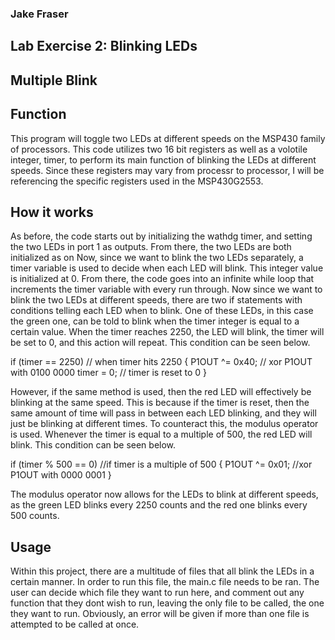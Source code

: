 ### Jake Fraser

## Lab Exercise 2: Blinking LEDs
## Multiple Blink

## Function
This program will toggle two LEDs at different speeds on the MSP430 family of processors. 
This code utilizes two 16 bit registers as well as a volotile integer, timer, to perform its main function of blinking the LEDs at different speeds. 
Since these registers may vary from processr to processor, I will be referencing the specific registers used in the MSP430G2553.  

## How it works
As before, the code starts out by initializing the wathdg timer, and setting the two LEDs in port 1 as outputs. From there, the two LEDs are both initialized as on
Now, since we want to blink the two LEDs separately, a timer variable is used to decide when each LED will blink. This integer value is initialized at 0.
From there, the code goes into an infinite while loop that increments the timer variable with every run through. Now since we want to blink the two LEDs at different speeds,
there are two if statements with conditions telling each LED when to blink. One of these LEDs, in this case the green one, can be told to blink when the timer integer is equal to a certain value.
When the timer reaches 2250, the LED will blink, the timer will be set to 0, and this action will repeat. This condition can be seen below.


 if (timer == 2250)    // when timer hits 2250
         {
             P1OUT ^= 0x40;    // xor P1OUT with 0100 0000
             timer = 0;        // timer is reset to 0
         }


However, if the same method is used, then the red LED will effectively 
be blinking at the same speed. This is because if the timer is reset, then the same amount of time will pass in between each LED blinking, and they will just be blinking at different times.
To counteract this, the modulus operator is used. Whenever the timer is equal to a multiple of 500, the red LED will blink. This condition can be seen below.

if (timer % 500 == 0) //if timer is a multiple of 500
         {
             P1OUT ^= 0x01;    //xor P1OUT with 0000 0001
         }

The modulus operator now allows for the LEDs to blink at different speeds, as the green LED blinks every 2250 counts and the red one blinks every 500 counts.


## Usage
Within this project, there are a multitude of files that all blink the LEDs in a certain manner. In order to run this file, the main.c file needs to be ran.
The user can decide which file they want to run here, and comment out any function that they dont wish to run, leaving the only file to be called, the one they want to run.
Obviously, an error will be given if more than one file is attempted to be called at once. 
